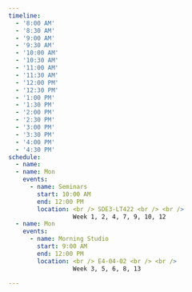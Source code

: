 ```yaml
---
timeline:
  - '8:00 AM'
  - '8:30 AM'
  - '9:00 AM'
  - '9:30 AM'
  - '10:00 AM'
  - '10:30 AM'
  - '11:00 AM'
  - '11:30 AM'
  - '12:00 PM'
  - '12:30 PM'
  - '1:00 PM'
  - '1:30 PM'
  - '2:00 PM'
  - '2:30 PM'
  - '3:00 PM'
  - '3:30 PM'
  - '4:00 PM'
  - '4:30 PM'
schedule:
  - name: 
  - name: Mon
    events:
      - name: Seminars
        start: 10:00 AM
        end: 12:00 PM 
        location: <br /> SDE3-LT422 <br /> <br /> 
                  Week 1, 2, 4, 7, 9, 10, 12 
  - name: Mon
    events:
      - name: Morning Studio
        start: 9:00 AM
        end: 12:00 PM
        location: <br /> E4-04-02 <br /> <br /> 
                  Week 3, 5, 6, 8, 13 
 
---
```


